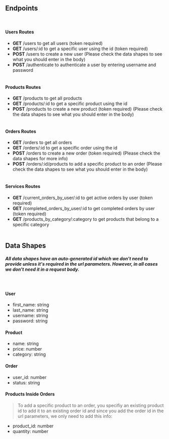 ## Endpoints

<br />

#### **Users Routes**

-   **GET** /users to get all users (token required)
-   **GET** /users/:id to get a specific user using the id (token required)
-   **POST** /users to create a new user (Please check the data shapes to see what you should enter in the body)
-   **POST** /authenticate to authenticate a user by entering username and password
    <br />
    <br />

#### **Products Routes**

-   **GET** /products to get all products
-   **GET** /products/:id to get a specific product using the id
-   **POST** /products to create a new product (token required) (Please check the data shapes to see what you should enter in the body)
    <br />
    <br />

#### **Orders Routes**

-   **GET** /orders to get all orders
-   **GET** /orders/:id to get a specific order using the id
-   **POST** /orders to create a new order (token required) (Please check the data shapes for more info)
-   **POST** /orders/:id/products to add a specific product to an order (Please check the data shapes to see what you should enter in the body)
    <br />
    <br />

#### **Services Routes**

-   **GET** /current_orders_by_user/:id to get active orders by user (token required)
-   **GET** /completed_orders_by_user/:id to get completed orders by user (token required)
-   **GET** /products_by_category/:category to get products that belong to a specific category
    <br />
    <br />

## Data Shapes

##### **All data shapes have an auto-generated id which we don't need to provide unless it's required in the url parameters. However, in all cases we don't need it in a request body.**

<br />

#### **User**

-   first_name: string
-   last_name: string
-   username: string
-   password: string

#### **Product**

-   name: string
-   price: number
-   category: string

#### **Order**

-   user_id: number
-   status: string

#### **Products Inside Orders**

> To add a specific product to an order, you specifiy an existing product id to add it to an existing order id and since you add the order id in the url parameters, we only need to add this info:

-   product_id: number
-   quantity: number
